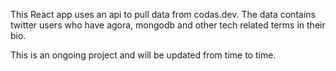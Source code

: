 This React app uses an api to pull data from codas.dev. 
The data contains twitter users who have agora, mongodb and other tech related terms in their bio.

This is an ongoing project and will be updated from time to time. 
